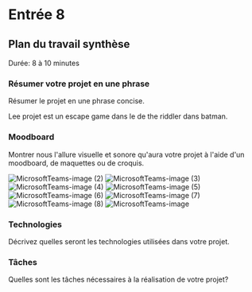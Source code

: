 # Entrée 8
## Plan du travail synthèse
Durée: 8 à 10 minutes

### Résumer votre projet en une phrase
Résumer le projet en une phrase concise. 

Lee projet est un escape game dans le de the riddler dans batman. 

### Moodboard
Montrer nous l'allure visuelle et sonore qu'aura votre projet à l'aide d'un moodboard, de maquettes ou de croquis. 

![MicrosoftTeams-image (2)](https://github.com/chaimachahed04/exempleJournalDeBord/assets/143821620/e454fc6e-a12f-4587-908e-4fbc3ebe963f)
![MicrosoftTeams-image (3)](https://github.com/chaimachahed04/exempleJournalDeBord/assets/143821620/fd123cc5-b2e1-4092-aeb4-5b940d28831a)
![MicrosoftTeams-image (4)](https://github.com/chaimachahed04/exempleJournalDeBord/assets/143821620/5d9b7e16-eae0-41a5-9d9a-4868baf6e075)
![MicrosoftTeams-image (5)](https://github.com/chaimachahed04/exempleJournalDeBord/assets/143821620/7440b399-9aeb-4089-88b9-cd23473bc610)
![MicrosoftTeams-image (6)](https://github.com/chaimachahed04/exempleJournalDeBord/assets/143821620/a1879b15-05cb-4c88-b959-49972657f249)
![MicrosoftTeams-image (7)](https://github.com/chaimachahed04/exempleJournalDeBord/assets/143821620/14903c2e-9495-4fc3-9858-af1e37e28903)
![MicrosoftTeams-image (8)](https://github.com/chaimachahed04/exempleJournalDeBord/assets/143821620/0433fc68-eb85-403d-a22a-a9344778c66f)
![MicrosoftTeams-image](https://github.com/chaimachahed04/exempleJournalDeBord/assets/143821620/d38320c0-2185-4a89-8038-6d695f124479)

### Technologies
Décrivez quelles seront les technologies utilisées dans votre projet. 



### Tâches
Quelles sont les tâches nécessaires à la réalisation de votre projet? 

